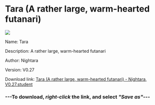 # Tara (A rather large, warm-hearted futanari)

<img src = "https://raw.githubusercontent.com/Arbiter1223/Koukou-Gurashi-Custom-Students/master/Students/Files/Tara%20(A%20rather%20large%2C%20warm-hearted%20futanari).png">

Name: Tara

Description: A rather large, warm-hearted futanari

Author: Nightara

Version: V0.27

Download link: <a href="https://raw.githubusercontent.com/Arbiter1223/Koukou-Gurashi-Custom-Students/master/Students/Files/Tara%20(A%20rather%20large%2C%20warm-hearted%20futanari)%20-%20Nightara%2C%20V0.27.student">Tara (A rather large, warm-hearted futanari) - Nightara, V0.27.student</a>

### ---**To download, _right-click_ the link, and select _"Save as"_**---

